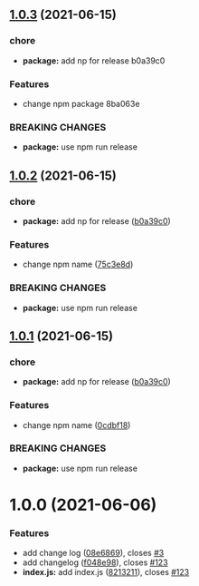 ## [1.0.3](/compare/v0.0.1...v1.0.3) (2021-06-15)


### chore

* **package:** add np for release b0a39c0


### Features

* change npm package 8ba063e


### BREAKING CHANGES

* **package:** use npm run release



## [1.0.2](https://github.com/CodeLittlePrince/semantic-release-test/compare/v0.0.1...v1.0.2) (2021-06-15)


### chore

* **package:** add np for release ([b0a39c0](https://github.com/CodeLittlePrince/semantic-release-test/commit/b0a39c0f7f9af8a9939496e5ecc82fa85f89d458))


### Features

* change npm name ([75c3e8d](https://github.com/CodeLittlePrince/semantic-release-test/commit/75c3e8dafce3567be7e49ca2d14a467f2c976086))


### BREAKING CHANGES

* **package:** use npm run release



## [1.0.1](https://github.com/CodeLittlePrince/semantic-release-test/compare/v0.0.1...v1.0.1) (2021-06-15)


### chore

* **package:** add np for release ([b0a39c0](https://github.com/CodeLittlePrince/semantic-release-test/commit/b0a39c0f7f9af8a9939496e5ecc82fa85f89d458))


### Features

* change npm name ([0cdbf18](https://github.com/CodeLittlePrince/semantic-release-test/commit/0cdbf18da67efc4fa05a32411ce0b16ec4c15de9))


### BREAKING CHANGES

* **package:** use npm run release



# 1.0.0 (2021-06-06)


### Features

* add change log ([08e6869](https://github.com/CodeLittlePrince/semantic-release-test/commit/08e6869cc6289d165b94c045810213549dbd2e27)), closes [#3](https://github.com/CodeLittlePrince/semantic-release-test/issues/3)
* add changelog ([f048e98](https://github.com/CodeLittlePrince/semantic-release-test/commit/f048e98f44fdba6bd2abe28aab3302beaaf9288d)), closes [#123](https://github.com/CodeLittlePrince/semantic-release-test/issues/123)
* **index.js:** add index.js ([8213211](https://github.com/CodeLittlePrince/semantic-release-test/commit/8213211dc3efecf831c4a3d268f78bd45cb72f7e)), closes [#123](https://github.com/CodeLittlePrince/semantic-release-test/issues/123)



